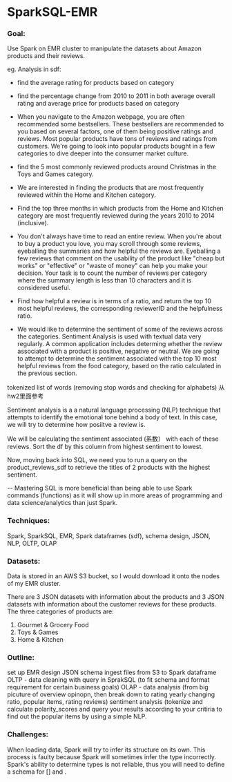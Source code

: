 # SparkSQL-EMR

### Goal:
Use Spark on EMR cluster to manipulate the datasets about Amazon products and their reviews. 

eg.
Analysis in sdf:

- find the average rating for products based on category

- find the percentage change from 2010 to 2011 in both average overall rating and average price for products based on category

- When you navigate to the Amazon webpage, you are often recommended some bestsellers. These bestsellers are recommended to you based on several factors, one of them being positive ratings and reviews. Most popular products have tons of reviews and ratings from customers. We're going to look into popular products bought in a few categories to dive deeper into the consumer market culture.

- find the 5 most commonly reviewed products around Christmas in the Toys and Games category.

- We are interested in finding the products that are most frequently reviewed within the Home and Kitchen category. 
- Find the top three months in which products from the Home and Kitchen category are most frequently reviewed during the years 2010 to 2014 (inclusive).

- You don't always have time to read an entire review. When you're about to buy a product you love, you may scroll through some reviews, eyeballing the summaries and how helpful the reviews are. Eyeballing a few reviews that comment on the usability of the product like "cheap but works" or "effective" or "waste of money" can help you make your decision. Your task is to count the number of reviews per category where the summary length is less than 10 characters and it is considered useful.

- Find how helpful a review is in terms of a ratio, and return the top 10 most helpful reviews, the corresponding reviewerID and the helpfulness ratio. 

- We would like to determine the sentiment of some of the reviews across the categories. Sentiment Analysis is used with textual data very regularly. A common application includes determing whether the review associated with a product is positive, negative or neutral. We are going to attempt to determine the sentiment associated with the top 10 most helpful reviews from the food category, based on the ratio calculated in the previous section.

tokenized list of words (removing stop words and checking for alphabets) 从hw2里面参考

Sentiment analysis is a a natural language processing (NLP) technique that attempts to identify the emotional tone behind a body of text. In this case, we will try to determine how posiitve a review is. 

We will be calculating the sentiment associated (系数） with each of these reviews. Sort the df by this column from highest sentiment to lowest.

Now, moving back into SQL, we need you to run a query on the product_reviews_sdf to retrieve the titles of 2 products with the highest sentiment.


--
Mastering SQL is more beneficial than being able to use Spark commands (functions) as it will show up in more areas of programming and data science/analytics than just Spark.

### Techniques:
Spark, SparkSQL, EMR, Spark dataframes (sdf), schema design, JSON, NLP, OLTP, OLAP

### Datasets:

Data is stored in an AWS S3 bucket, so I would download it onto the nodes of my EMR cluster.

There are 3 JSON datasets with information about the products and 3 JSON datasets with information about the customer reviews for these products. The three categories of products are: 

1. Gourmet & Grocery Food
2. Toys & Games
3. Home & Kitchen

### Outline:

set up EMR
design JSON schema
ingest files from S3 to Spark dataframe
OLTP - data cleaning with query in SprakSQL (to fit schema and format requirement for certain business goals) 
OLAP - data analysis (from big picuture of overview opinopn, then break down to rating yearly changing ratio, popular items, rating reviews)
sentiment analysis (tokenize and calculate polarity_scores and query your results according to your critiria to find out the popular items by using a simple NLP.

### Challenges:
When loading data, Spark will try to infer its structure on its own. This process is faulty because Spark will sometimes infer the type incorrectly. Spark's ability to determine types is not reliable, thus you will need to define a schema for [] and .

